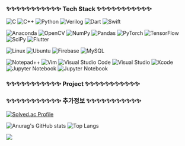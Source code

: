 
<h3 align="left">✨✨✨✨✨✨✨✨✨✨✨ Tech Stack ✨✨✨✨✨✨✨✨✨✨✨</h3>

![C](https://img.shields.io/badge/c-%2300599C.svg?style=for-the-badge&logo=c&logoColor=white)   ![C++](https://img.shields.io/badge/c++-%2300599C.svg?style=for-the-badge&logo=c%2B%2B&logoColor=white)  ![Python](https://img.shields.io/badge/python-3670A0?style=for-the-badge&logo=python&logoColor=ffdd54) ![Verilog](https://img.shields.io/badge/Verilog%20-20232a?style=for-the-badge
)  ![Dart](https://img.shields.io/badge/dart-%230175C2.svg?style=for-the-badge&logo=dart&logoColor=white)  ![Swift](https://img.shields.io/badge/swift-F54A2A?style=for-the-badge&logo=swift&logoColor=white) 

![Anaconda](https://img.shields.io/badge/Anaconda-%2344A833.svg?style=for-the-badge&logo=anaconda&logoColor=white) ![OpenCV](https://img.shields.io/badge/opencv-%23white.svg?style=for-the-badge&logo=opencv&logoColor=white) 	![NumPy](https://img.shields.io/badge/numpy-%23013243.svg?style=for-the-badge&logo=numpy&logoColor=white) ![Pandas](https://img.shields.io/badge/pandas-%23150458.svg?style=for-the-badge&logo=pandas&logoColor=white) ![PyTorch](https://img.shields.io/badge/PyTorch-%23EE4C2C.svg?style=for-the-badge&logo=PyTorch&logoColor=white) 	![TensorFlow](https://img.shields.io/badge/TensorFlow-%23FF6F00.svg?style=for-the-badge&logo=TensorFlow&logoColor=white) ![SciPy](https://img.shields.io/badge/SciPy-%230C55A5.svg?style=for-the-badge&logo=scipy&logoColor=%white) ![Flutter](https://img.shields.io/badge/Flutter-%2302569B.svg?style=for-the-badge&logo=Flutter&logoColor=white)

![Linux](https://img.shields.io/badge/Linux-FCC624?style=for-the-badge&logo=linux&logoColor=black) ![Ubuntu](https://img.shields.io/badge/Ubuntu-E95420?style=for-the-badge&logo=ubuntu&logoColor=white) ![Firebase](https://img.shields.io/badge/firebase-a08021?style=for-the-badge&logo=firebase&logoColor=ffcd34) ![MySQL](https://img.shields.io/badge/mysql-4479A1.svg?style=for-the-badge&logo=mysql&logoColor=white)

 ![Notepad++](https://img.shields.io/badge/Notepad++-90E59A.svg?style=for-the-badge&logo=notepad%2b%2b&logoColor=black) ![Vim](https://img.shields.io/badge/VIM-%2311AB00.svg?style=for-the-badge&logo=vim&logoColor=white) ![Visual Studio Code](https://img.shields.io/badge/Visual%20Studio%20Code-0078d7.svg?style=for-the-badge&logo=visual-studio-code&logoColor=white) ![Visual Studio](https://img.shields.io/badge/Visual%20Studio-5C2D91.svg?style=for-the-badge&logo=visual-studio&logoColor=white) ![Xcode](https://img.shields.io/badge/Xcode-007ACC?style=for-the-badge&logo=Xcode&logoColor=white) 
 ![Jupyter Notebook](https://img.shields.io/badge/jupyter-%23FA0F00.svg?style=for-the-badge&logo=jupyter&logoColor=white)  ![Jupyter Notebook](https://img.shields.io/badge/Vivado-orange?style=for-the-badge
) 

<h3 align="left">✨✨✨✨✨✨✨✨✨✨✨ Project ✨✨✨✨✨✨✨✨✨✨✨</h3>


<h3 align="left">✨✨✨✨✨✨✨✨✨✨✨ 추가정보 ✨✨✨✨✨✨✨✨✨✨✨</h3>

[![Solved.ac Profile](http://mazassumnida.wtf/api/v2/generate_badge?boj=woosuh2011)](https://solved.ac/woosuh2011/)

![Anurag's GitHub stats](https://github-readme-stats.vercel.app/api?username=UmbaDumba&show_icons=true&theme=transparent) ![Top Langs](https://github-readme-stats.vercel.app/api/top-langs/?username=UmbaDumba&layout=compact)

<a href="https://github.com/devxb/gitanimals">
  <img src="https://render.gitanimals.org/farms/UmbaDumba"/>
</a>
